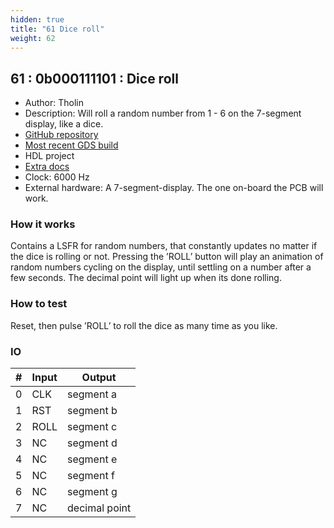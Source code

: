 ```yaml
---
hidden: true
title: "61 Dice roll"
weight: 62
---
```


## 61 : 0b000111101 : Dice roll

* Author: Tholin
* Description: Will roll a random number from 1 - 6 on the 7-segment display, like a dice.
* [GitHub repository](https://github.com/AvalonSemiconductors/tt2-diceroll)
* [Most recent GDS build](https://github.com/AvalonSemiconductors/tt2-diceroll/actions/runs/4045546925)
* HDL project
* [Extra docs]()
* Clock: 6000 Hz
* External hardware: A 7-segment-display. The one on-board the PCB will work.



### How it works

Contains a LSFR for random numbers, that constantly updates no matter if the dice is rolling or not. Pressing the ’ROLL’ button will play an animation of random numbers cycling on the display, until settling on a number after a few seconds. The decimal point will light up when its done rolling.

### How to test

Reset, then pulse ’ROLL’ to roll the dice as many time as you like.

### IO

| # | Input        | Output       |
|---|--------------|--------------|
| 0 | CLK  | segment a |
| 1 | RST  | segment b |
| 2 | ROLL  | segment c |
| 3 | NC  | segment d |
| 4 | NC  | segment e |
| 5 | NC  | segment f |
| 6 | NC  | segment g |
| 7 | NC  | decimal point |
